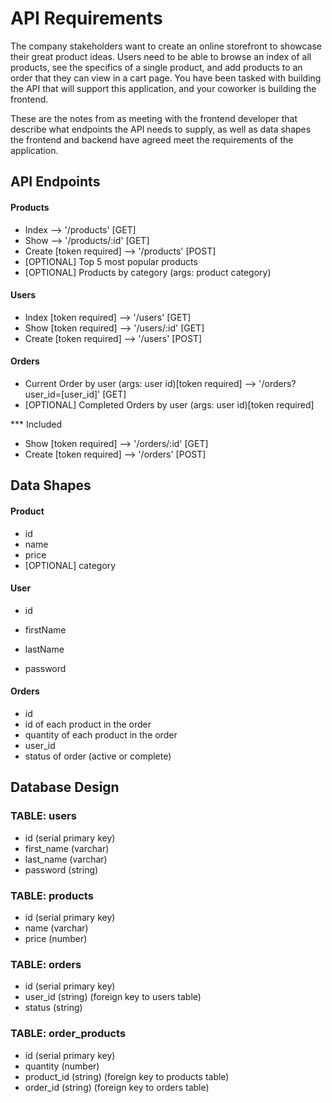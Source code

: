 # API Requirements
The company stakeholders want to create an online storefront to showcase their great product ideas. Users need to be able to browse an index of all products, see the specifics of a single product, and add products to an order that they can view in a cart page. You have been tasked with building the API that will support this application, and your coworker is building the frontend.

These are the notes from as meeting with the frontend developer that describe what endpoints the API needs to supply, as well as data shapes the frontend and backend have agreed meet the requirements of the application. 

## API Endpoints
#### Products
- Index --> '/products' [GET] 
- Show  --> '/products/:id' [GET]
- Create [token required] --> '/products' [POST]
- [OPTIONAL] Top 5 most popular products
- [OPTIONAL] Products by category (args: product category)

#### Users
- Index [token required] --> '/users' [GET]
- Show [token required] --> '/users/:id' [GET] 
- Create [token required] --> '/users' [POST]

#### Orders
- Current Order by user (args: user id)[token required] --> '/orders?user_id=[user_id]' [GET]
- [OPTIONAL] Completed Orders by user (args: user id)[token required]

*** Included
- Show [token required] --> '/orders/:id' [GET]
- Create [token required] --> '/orders' [POST]
## Data Shapes
#### Product
- id
- name
- price
- [OPTIONAL] category

#### User
- id
- firstName
- lastName

- password

#### Orders
- id
- id of each product in the order
- quantity of each product in the order
- user_id
- status of order (active or complete)

## Database Design

### TABLE: users
- id (serial primary key)
- first_name (varchar)
- last_name (varchar)
- password (string)

### TABLE: products
- id (serial primary key)
- name (varchar)
- price (number)

### TABLE: orders
- id (serial primary key)
- user_id (string) (foreign key to users table)
- status (string)

### TABLE: order_products
- id (serial primary key)
- quantity (number)
- product_id (string) (foreign key to products table)
- order_id (string) (foreign key to orders table)